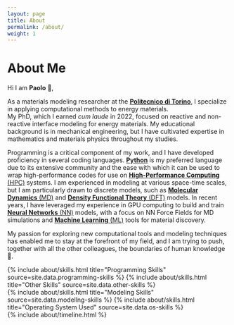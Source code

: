 ```yaml
---
layout: page
title: About
permalink: /about/
weight: 1
---
```


# **About Me**

Hi I am **Paolo** :wave:,

As a materials modeling researcher at the [**Politecnico di Torino**](https://www.polito.it/), I specialize in applying computational methods to energy materials. <br>
My PhD, which I earned *cum laude* in 2022, focused on reactive and non-reactive interface modeling for energy materials.
My educational background is in mechanical engineering, but I have cultivated expertise in mathematics and materials physics throughout my studies.

Programming is a critical component of my work, and I have developed proficiency in several coding languages. [**Python**](https://en.wikipedia.org/wiki/Python_(programming_language)) is my preferred language due to its extensive community and the ease with which it can be used to wrap high-performance codes for use on [**High-Performance Computing** (HPC)](https://en.wikipedia.org/wiki/High-performance_computing) systems. I am experienced in modeling at various space-time scales, but I am particularly drawn to discrete models, such as [**Molecular Dynamics** (MD)](https://en.wikipedia.org/wiki/Molecular_dynamics) and [**Density Functional Theory** (DFT)](https://en.wikipedia.org/wiki/Density_functional_theory) models.
In recent years, I have leveraged my experience in GPU computing to build and train [**Neural Networks** (NN)](https://en.wikipedia.org/wiki/Artificial_neural_network) models, with a focus on NN Force Fields for MD simulations and [**Machine Learning** (ML)](https://en.wikipedia.org/wiki/Machine_learning) tools for material discovery.

My passion for exploring new computational tools and modeling techniques has enabled me to stay at the forefront of my field, and I am trying to push, together with all the other colleagues, the boundaries of human knowledge 🚀.

<div class="row">
{% include about/skills.html title="Programming Skills" source=site.data.programming-skills %}
{% include about/skills.html title="Other Skills" source=site.data.other-skills %}
</div>
<div class="row">
{% include about/skills.html title="Modeling Skills" source=site.data.modellng-skills %}
{% include about/skills.html title="Operating System Used" source=site.data.os-skills %}
</div>

<div class="row">
{% include about/timeline.html %}
</div>